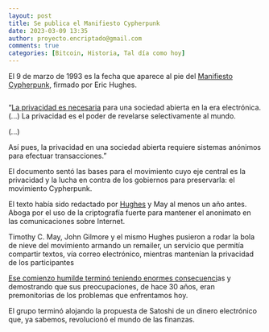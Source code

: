 ```yaml
---
layout: post
title: Se publica el Manifiesto Cypherpunk
date: 2023-03-09 13:35
author: proyecto.encriptado@gmail.com
comments: true
categories: [Bitcoin, Historia, Tal día como hoy]
---
```

<!-- wp:paragraph {"style":{"elements":{"link":{"color":{"text":"#0745e3"}}}}} -->
<p class="has-link-color">El 9 de marzo de 1993 es la fecha que aparece al pie del <a href="https://www.activism.net/cypherpunk/manifesto.html">Manifiesto Cypherpunk</a>, firmado por Eric Hughes.</p>
<!-- /wp:paragraph -->

<!-- wp:image {"id":575,"sizeSlug":"large","linkDestination":"none"} -->
<figure class="wp-block-image size-large"><img src="https://proyectobitcoin.com/wp-content/uploads/2023/03/9-marzo-1-1024x467.png" alt="" class="wp-image-575"/></figure>
<!-- /wp:image -->

<!-- wp:paragraph {"style":{"elements":{"link":{"color":{"text":"#0745e3"}}}}} -->
<p class="has-link-color">“<a href="https://medium.com/@rootsec/un-manifiesto-cypherpunk-por-eric-hughes-3aa4660af977">La privacidad es necesaria</a> para una sociedad abierta en la era electrónica. (...) La privacidad es el poder de revelarse selectivamente al mundo.</p>
<!-- /wp:paragraph -->

<!-- wp:paragraph -->
<p>(...)</p>
<!-- /wp:paragraph -->

<!-- wp:paragraph -->
<p>Así pues, la privacidad en una sociedad abierta requiere sistemas anónimos para efectuar transacciones.”&nbsp;</p>
<!-- /wp:paragraph -->

<!-- wp:paragraph {"style":{"elements":{"link":{"color":{"text":"#0745e3"}}}}} -->
<p class="has-link-color">El documento sentó las bases para el movimiento cuyo eje central es la privacidad y la lucha en contra de los gobiernos para preservarla: el movimiento Cypherpunk.</p>
<!-- /wp:paragraph -->

<!-- wp:paragraph {"style":{"elements":{"link":{"color":{"text":"#0745e3"}}}}} -->
<p class="has-link-color">El texto había sido redactado por <a href="https://en.wikipedia.org/wiki/Eric_Hughes_(cypherpunk)">Hughes</a> y May al menos un año antes. Aboga por el uso de la criptografía fuerte para mantener el anonimato en las comunicaciones sobre Internet.</p>
<!-- /wp:paragraph -->

<!-- wp:paragraph {"style":{"elements":{"link":{"color":{"text":"#0745e3"}}}}} -->
<p class="has-link-color">Timothy C. May, John Gilmore y el mismo Hughes pusieron a rodar la bola de nieve del movimiento armando un remailer, un servicio que permitía compartir textos, vía correo electrónico, mientras mantenían la privacidad de los participantes</p>
<!-- /wp:paragraph -->

<!-- wp:paragraph {"style":{"elements":{"link":{"color":{"text":"#0745e3"}}}}} -->
<p class="has-link-color"><a href="https://bitcoinmagazine.com/culture/crypto-art-of-resistance-remember-remember-the-legacy-of-the-cypherpunks">Ese comienzo humilde terminó teniendo enormes consecuenci</a>as y demostrando que sus preocupaciones, de hace 30 años, eran premonitorias de los problemas que enfrentamos hoy.</p>
<!-- /wp:paragraph -->

<!-- wp:paragraph -->
<p>El grupo terminó alojando la propuesta de Satoshi de un dinero electrónico que, ya sabemos, revolucionó el mundo de las finanzas.</p>
<!-- /wp:paragraph -->

<!-- wp:paragraph -->
<p></p>
<!-- /wp:paragraph -->
